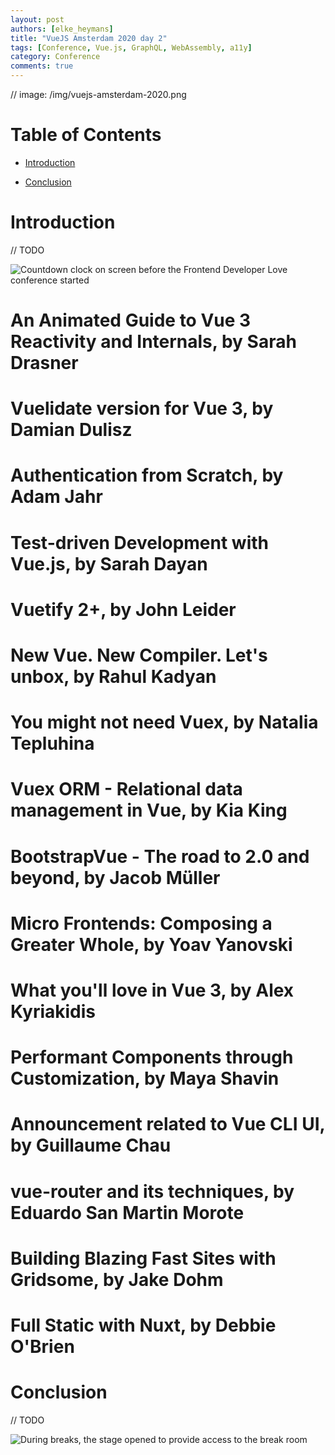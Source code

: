 ```yaml
--- 
layout: post
authors: [elke_heymans]
title: "VueJS Amsterdam 2020 day 2"
tags: [Conference, Vue.js, GraphQL, WebAssembly, a11y]
category: Conference
comments: true
---
```

// image: /img/vuejs-amsterdam-2020.png

# Table of Contents

* [Introduction](#introduction)

* [Conclusion](#conclusion)

# Introduction
// TODO

<img alt="Countdown clock on screen before the Frontend Developer Love conference started" src="{{ '/img/frontend-love-2020/countdown.jpg' | prepend: site.baseurl }}" class="image fit" style="margin:0px auto;">

# An Animated Guide to Vue 3 Reactivity and Internals, by Sarah Drasner
# Vuelidate version for Vue 3, by Damian Dulisz
# Authentication from Scratch, by Adam Jahr
# Test-driven Development with Vue.js, by Sarah Dayan
# Vuetify 2+, by John Leider
# New Vue. New Compiler. Let's unbox, by Rahul Kadyan
# You might not need Vuex, by Natalia Tepluhina
# Vuex ORM - Relational data management in Vue, by Kia King
# BootstrapVue - The road to 2.0 and beyond, by Jacob Müller
# Micro Frontends: Composing a Greater Whole, by Yoav Yanovski
# What you'll love in Vue 3, by Alex Kyriakidis
# Performant Components through Customization, by Maya Shavin
# Announcement related to Vue CLI UI, by Guillaume Chau
# vue-router and its techniques, by Eduardo San Martin Morote
# Building Blazing Fast Sites with Gridsome, by Jake Dohm
# Full Static with Nuxt, by Debbie O'Brien

# Conclusion
// TODO

<img alt="During breaks, the stage opened to provide access to the break room" src="{{ '/img/frontend-love-2020/opening-stage.jpeg' | prepend: site.baseurl }}" class="image fit" style="margin:0px auto;">
